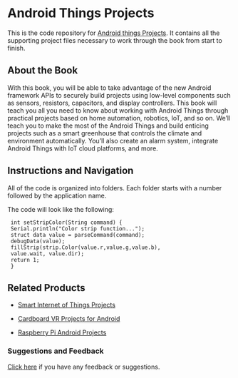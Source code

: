# Android Things Projects
This is the code repository for [Android things Projects](https://www.packtpub.com/hardware-and-creative/android-things-projects?utm_source=repository&utm_medium=github&utm_campaign=repository&utm_term=9781787289246). It contains all the supporting project files necessary to work through the book from start to finish.

## About the Book
With this book, you will be able to take advantage of the new Android framework APIs to securely build projects using low-level components such as sensors, resistors, capacitors, and display controllers. This book will teach you all you need to know about working with Android Things through practical projects based on home automation, robotics, IoT, and so on. We’ll teach you to make the most of the Android Things and build enticing projects such as a smart greenhouse that controls the climate and environment automatically. You’ll also create an alarm system, integrate Android Things with IoT cloud platforms, and more.


## Instructions and Navigation
All of the code is organized into folders. Each folder starts with a number followed by the application name. 

The code will look like the following:
```
 int setStripColor(String command) {
 Serial.println("Color strip function...");
 struct data value = parseCommand(command);
 debugData(value);
 fillStrip(strip.Color(value.r,value.g,value.b),
 value.wait, value.dir);
 return 1;
 }

```

## Related Products
* [Smart Internet of Things Projects](https://www.packtpub.com/hardware-and-creative/smart-internet-things-projects?utm_source=repository&utm_medium=github&utm_campaign=repository&utm_term=9781786466518)

* [Cardboard VR Projects for Android](https://www.packtpub.com/application-development/cardboard-vr-projects-android?utm_source=repository&utm_medium=github&utm_campaign=repository&utm_term=9781785887871)

* [Raspberry Pi Android Projects](https://www.packtpub.com/hardware-and-creative/raspberry-pi-android-projects?utm_source=repository&utm_medium=github&utm_campaign=repository&utm_term=9781785887024)

### Suggestions and Feedback
[Click here](https://docs.google.com/forms/d/e/1FAIpQLSe5qwunkGf6PUvzPirPDtuy1Du5Rlzew23UBp2S-P3wB-GcwQ/viewform) if you have any feedback or suggestions. 
